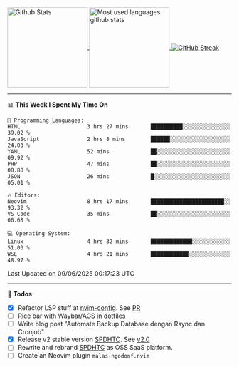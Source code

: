 <a href="https://github.com/anuraghazra/github-readme-stats">
  <img 
        height=180
        align="center" 
        src="https://github-readme-stats.vercel.app/api?username=rizkyilhampra&rank_icon=github&show_icons=true&theme=catppuccin_mocha&hide_border=true&include_all_commits=true&count_private=true&card_width=270" 
        alt="Github Stats" 
    />
</a>
<a href="https://github.com/anuraghazra/github-readme-stats">
  <img 
        height=180
        align="center" 
        src="https://github-readme-stats.vercel.app/api/top-langs/?username=rizkyilhampra&layout=compact&theme=catppuccin_mocha&hide_border=true&langs_count=8" 
        alt="Most used languages github stats" 
    />
</a>
<a href="https://git.io/streak-stats"><img src="https://streak-stats.demolab.com?user=rizkyilhampra&theme=catppuccin-mocha&hide_border=true" align="center" alt="GitHub Streak" /></a>

---

<!--START_SECTION:waka-->
📊 **This Week I Spent My Time On** 

```text
💬 Programming Languages: 
HTML                     3 hrs 27 mins       ██████████░░░░░░░░░░░░░░░   39.02 % 
JavaScript               2 hrs 8 mins        ██████░░░░░░░░░░░░░░░░░░░   24.03 % 
YAML                     52 mins             ██░░░░░░░░░░░░░░░░░░░░░░░   09.92 % 
PHP                      47 mins             ██░░░░░░░░░░░░░░░░░░░░░░░   08.88 % 
JSON                     26 mins             █░░░░░░░░░░░░░░░░░░░░░░░░   05.01 % 

🔥 Editors: 
Neovim                   8 hrs 17 mins       ███████████████████████░░   93.32 % 
VS Code                  35 mins             ██░░░░░░░░░░░░░░░░░░░░░░░   06.68 % 

💻 Operating System: 
Linux                    4 hrs 32 mins       █████████████░░░░░░░░░░░░   51.03 % 
WSL                      4 hrs 21 mins       ████████████░░░░░░░░░░░░░   48.97 % 
```


 Last Updated on 09/06/2025 00:17:23 UTC
<!--END_SECTION:waka-->

---

📒 **Todos**
<br>
- [x] Refactor LSP stuff at [nvim-config](https://github.com/rizkyilhampra/nvim-config). See [PR](https://github.com/rizkyilhampra/nvim-config/pull/9)
- [ ] Rice bar with Waybar/AGS in [dotfiles](https://github.com/rizkyilhampra/dotfiles)
- [ ] Write blog post "Automate Backup Database dengan Rsync dan Cronjob"
- [x] Release v2 stable version [SPDHTC](https://github.com/rizkyilhampra/spdhtc). See [v2.0](https://github.com/rizkyilhampra/spdhtc/releases/tag/v2.0)
- [ ] Rewrite and rebrand [SPDHTC](https://github.com/rizkyilhampra/spdhtc) as OSS SaaS platform.
- [ ] Create an Neovim plugin `malas-ngodonf.nvim`
